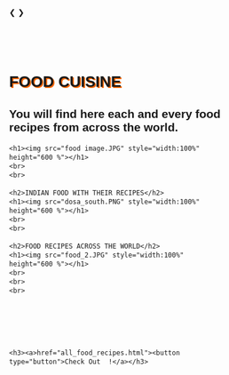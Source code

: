 
<html>
<head>
<meta name="viewport" content="width=device-width, initial-scale=1">
<style>
* {box-sizing: border-box}
body {font-family: Verdana, sans-serif; margin:0}
.mySlides {display: none}
img {vertical-align: middle;}

/* Slideshow container */
.slideshow-container {
  max-width: 1000px;
  position: relative;
  margin: auto;
}

/* Next & previous buttons */
.prev, .next {
  cursor: pointer;
  position: absolute;
  top: 50%;
  width: auto;
  padding: 16px;
  margin-top: -22px;
  color: white;
  font-weight: bold;
  font-size: 18px;
  transition: 0.6s ease;
  border-radius: 0 3px 3px 0;
  user-select: none;
}

/* Position the "next button" to the right */
.next {
  right: 0;
  border-radius: 3px 0 0 3px;
}

/* On hover, add a black background color with a little bit see-through */
.prev:hover, .next:hover {
  background-color: rgba(0,0,0,0.8);
}

/* Caption text */
.text {
  color: #f2f2f2;
  font-size: 15px;
  padding: 8px 12px;
  position: absolute;
  bottom: 8px;
  width: 100%;
  text-align: center;
}

/* Number text (1/3 etc) */
.numbertext {
  color: #f2f2f2;
  font-size: 12px;
  padding: 8px 12px;
  position: absolute;
  top: 0;
}

/* The dots/bullets/indicators */
.dot {
  cursor: pointer;
  height: 15px;
  width: 15px;
  margin: 0 2px;
  background-color: #bbb;
  border-radius: 50%;
  display: inline-block;
  transition: background-color 0.6s ease;
}

.active, .dot:hover {
  background-color: #717171;
}

/* Fading animation */
.fade {
  -webkit-animation-name: fade;
  -webkit-animation-duration: 1.5s;
  animation-name: fade;
  animation-duration: 1.5s;
}

@-webkit-keyframes fade {
  from {opacity: .4} 
  to {opacity: 1}
}

@keyframes fade {
  from {opacity: .4} 
  to {opacity: 1}
}

/* On smaller screens, decrease text size */
@media only screen and (max-width: 300px) {
  .prev, .next,.text {font-size: 11px}
}
</style>
</head>
<body>

<div class="slideshow-container">

<div class="mySlides fade">
  <div class="numbertext"></div>
  <img src="food image.JPG" style="width:100%" height="600 %">
  <div class="text">Different Food Cusinies in INDIA</div>
</div>

<div class="mySlides fade">
  <div class="numbertext"></div>
  <img src="dosa_south.PNG" style="width:100%"  height="600 %">
  <div class="text"> INDIA's dosa # WORLDS BEST DOSA </div>
</div>

<div class="mySlides fade">
  <div class="numbertext"></div>
  <img src="food_2.JPG" style="width:100%"  height="600 %">
  <div class="text">FOOD DIVERSITIES across world</div>
</div>

<a class="prev" onclick="plusSlides(-1)">&#10094;</a>
<a class="next" onclick="plusSlides(1)">&#10095;</a>

</div>
<br>

<div style="text-align:center">
  <span class="dot" onclick="currentSlide(1)"></span> 
  <span class="dot" onclick="currentSlide(2)"></span> 
  <span class="dot" onclick="currentSlide(3)"></span> 
</div>

<script>
var slideIndex = 1;
showSlides(slideIndex);

function plusSlides(n) {
  showSlides(slideIndex += n);
}

function currentSlide(n) {
  showSlides(slideIndex = n);
}

function showSlides(n) {
  var i;
  var slides = document.getElementsByClassName("mySlides");
  var dots = document.getElementsByClassName("dot");
  if (n > slides.length) {slideIndex = 1}    
  if (n < 1) {slideIndex = slides.length}
  for (i = 0; i < slides.length; i++) {
      slides[i].style.display = "none";  
  }
  for (i = 0; i < dots.length; i++) {
      dots[i].className = dots[i].className.replace(" active", "");
  }
  slides[slideIndex-1].style.display = "block";  
  dots[slideIndex-1].className += " active";
}
</script>

</body>
</html> 

<br>
<br>

<html>
  <body>
    <h1>  FOOD CUISINE</h1>
    <style>
      h1 {
  
      text-align: center;
      text-shadow: 2px 2px #ff6600;
    }
    h2 {
  
  text-align: center;
  
}
h3 {
  
  text-align: center right;
  
}
    </style>
    <h2>You will find here each and every food recipes from across the world. </h2>

    <h1><img src="food image.JPG" style="width:100%"  height="600 %"></h1>
    <br>
    <br>

    <h2>INDIAN FOOD WITH THEIR RECIPES</h2> 
    <h1><img src="dosa_south.PNG" style="width:100%"  height="600 %"></h1>  
    <br>
    <br>

    <h2>FOOD RECIPES ACROSS THE WORLD</h2> 
    <h1><img src="food_2.JPG" style="width:100%"  height="600 %"></h1>
    <br>
    <br>
    <br>
    
    
    

    
    
    <h3><a>href="all_food_recipes.html"><button type="button">Check Out  !</a></h3>

  </body>
</html>
